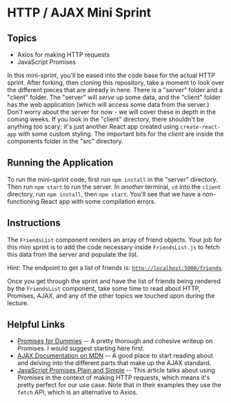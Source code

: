 # HTTP / AJAX Mini Sprint

## Topics
  * Axios for making HTTP requests
  * JavaScript Promises

In this mini-sprint, you'll be eased into the code base for the actual HTTP sprint. After forking, then cloning this repository, take a moment to look over the different pieces that are already in here. There is a "server" folder and a "client" folder. The "server" will _serve_ up some data, and the "client" folder has the web application (which will access some data from the server.) Don't worry about the server for now - we will cover these in depth in the coming weeks. If you look in the "client" directory, there shouldn't be anything too scary; it's just another React app created using `create-react-app` with some custom styling. The important bits for the _client_ are inside the components folder in the "src" directory.

## Running the Application
To run the mini-sprint code, first run `npm install` in the "server" directory. Then run `npm start` to run the server. In _another_ terminal, `cd` into the `client` directory, run `npm install`, then `npm start`. You'll see that we have a non-functioning React app with some compilation errors.

## Instructions
The `FriendsList` component renders an array of friend objects. Your job for this mini sprint is to add the code necessary inside `FriendsList.js` to fetch this data from the server and populate the list.

Hint: The endpoint to get a list of friends is: [`http://localhost:5000/friends`](http://localhost:5000/friends).

Once you get through the sprint and have the list of friends being rendered by the `FriendsList` component, take some time to read about HTTP, Promises, AJAX, and any of the other topics we touched upon during the lecture.

## Helpful Links
  * [Promises for Dummies](https://scotch.io/tutorials/javascript-promises-for-dummies) -- A pretty thorough and cohesive writeup on Promises. I would suggest starting here first.
  * [AJAX Documentation on MDN](https://developer.mozilla.org/en-US/docs/AJAX) -- A good place to start reading about and delving into the different parts that make up the AJAX standard.
  * [JavaScript Promises Plain and Simple](https://coligo.io/javascript-promises-plain-simple/) -- This article talks about using Promises in the context of making HTTP requests, which means it's pretty perfect for our use case. Note that in their examples they use the `fetch` API, which is an alternative to Axios.
